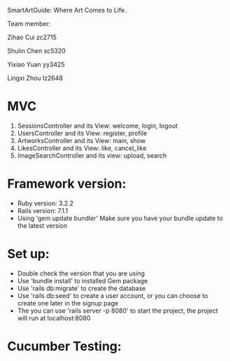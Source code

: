
SmartArtGuide: Where Art Comes to Life.

Team member:

Zihao Cui zc2715

Shulin Chen sc5320

Yixiao Yuan yy3425

Lingxi Zhou lz2648

# MVC
1. SessionsController and its View: welcome, login, logout
2. UsersController and its View: register, profile
3. ArtworksController and its View: main, show
4. LikesController and its View: like, cancel_like
5. ImageSearchController and its view: upload, search

# Framework version:
 - Ruby version: 3.2.2
 - Rails version: 7.1.1
 - Using 'gem update bundler' Make sure you have your bundle update to the latest version

# Set up:
 - Double check the version that you are using
 - Use 'bundle install' to installed Gem package
 - Use 'rails db:migrate' to create the database
 - Use 'rails db:seed' to create a user account, or you can choose to create one later in the signup page
 - The you can use 'rails server -p 8080' to start the project, the project will run at localhost:8080

# Cucumber Testing:
